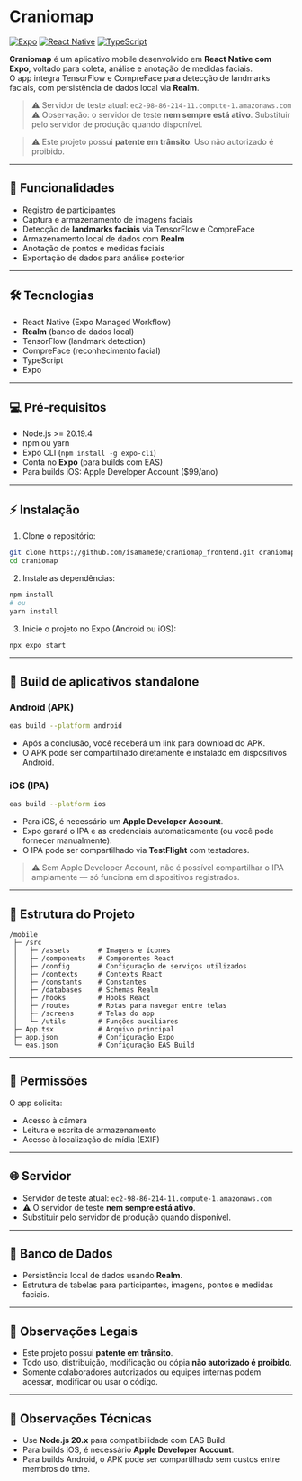 # Craniomap

[![Expo](https://img.shields.io/badge/Expo-Managed_Workflow-4CAF50)](https://expo.dev/) 
[![React Native](https://img.shields.io/badge/React_Native-0.71-blue)](https://reactnative.dev/) 
[![TypeScript](https://img.shields.io/badge/TypeScript-4.9-blue)](https://www.typescriptlang.org/)

**Craniomap** é um aplicativo mobile desenvolvido em **React Native com Expo**, voltado para coleta, análise e anotação de medidas faciais.  
O app integra TensorFlow e CompreFace para detecção de landmarks faciais, com persistência de dados local via **Realm**.

> ⚠️ Servidor de teste atual: `ec2-98-86-214-11.compute-1.amazonaws.com`  
> ⚠️ Observação: o servidor de teste **nem sempre está ativo**. Substituir pelo servidor de produção quando disponível.  

> ⚠️ Este projeto possui **patente em trânsito**. Uso não autorizado é proibido.

---

## 📌 Funcionalidades

- Registro de participantes  
- Captura e armazenamento de imagens faciais  
- Detecção de **landmarks faciais** via TensorFlow e CompreFace
- Armazenamento local de dados com **Realm**  
- Anotação de pontos e medidas faciais  
- Exportação de dados para análise posterior  

---

## 🛠 Tecnologias

- React Native (Expo Managed Workflow)  
- **Realm** (banco de dados local)  
- TensorFlow (landmark detection)  
- CompreFace (reconhecimento facial)  
- TypeScript  
- Expo

---

## 💻 Pré-requisitos

- Node.js >= 20.19.4  
- npm ou yarn  
- Expo CLI (`npm install -g expo-cli`)  
- Conta no **Expo** (para builds com EAS)  
- Para builds iOS: Apple Developer Account ($99/ano)  

---

## ⚡ Instalação

1. Clone o repositório:

```bash
git clone https://github.com/isamamede/craniomap_frontend.git craniomap
cd craniomap
````

2. Instale as dependências:

```bash
npm install
# ou
yarn install
```

3. Inicie o projeto no Expo (Android ou iOS):

```bash
npx expo start
```

---

## 📱 Build de aplicativos standalone

### **Android (APK)**

```bash
eas build --platform android
```

* Após a conclusão, você receberá um link para download do APK.
* O APK pode ser compartilhado diretamente e instalado em dispositivos Android.

### **iOS (IPA)**

```bash
eas build --platform ios
```

* Para iOS, é necessário um **Apple Developer Account**.
* Expo gerará o IPA e as credenciais automaticamente (ou você pode fornecer manualmente).
* O IPA pode ser compartilhado via **TestFlight** com testadores.

> ⚠️ Sem Apple Developer Account, não é possível compartilhar o IPA amplamente — só funciona em dispositivos registrados.

---

## 🔧 Estrutura do Projeto

```
/mobile
 ├─ /src
 │   ├─ /assets       # Imagens e ícones
 │   ├─ /components   # Componentes React
 │   ├─ /config       # Configuração de serviços utilizados
 │   ├─ /contexts     # Contexts React
 │   ├─ /constants    # Constantes
 │   ├─ /databases    # Schemas Realm
 │   ├─ /hooks        # Hooks React
 │   ├─ /routes       # Rotas para navegar entre telas
 │   ├─ /screens      # Telas do app
 │   └─ /utils        # Funções auxiliares
 ├─ App.tsx           # Arquivo principal
 ├─ app.json          # Configuração Expo
 └─ eas.json          # Configuração EAS Build
```

---

## 🔑 Permissões

O app solicita:

* Acesso à câmera
* Leitura e escrita de armazenamento
* Acesso à localização de mídia (EXIF)

---

## 🌐 Servidor

* Servidor de teste atual: `ec2-98-86-214-11.compute-1.amazonaws.com`
* ⚠️ O servidor de teste **nem sempre está ativo**.
* Substituir pelo servidor de produção quando disponível.

---

## 💾 Banco de Dados

* Persistência local de dados usando **Realm**.
* Estrutura de tabelas para participantes, imagens, pontos e medidas faciais.

---

## 📝 Observações Legais

* Este projeto possui **patente em trânsito**.
* Todo uso, distribuição, modificação ou cópia **não autorizado é proibido**.
* Somente colaboradores autorizados ou equipes internas podem acessar, modificar ou usar o código.

---

## 📝 Observações Técnicas

* Use **Node.js 20.x** para compatibilidade com EAS Build.
* Para builds iOS, é necessário **Apple Developer Account**.
* Para builds Android, o APK pode ser compartilhado sem custos entre membros do time.
